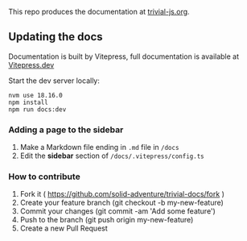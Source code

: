 


This repo produces the documentation at [trivial-js.org](https://www.trivial-js.org).

## Updating the docs
Documentation is built by Vitepress, full documentation is available at [Vitepress.dev](https://vitepress.dev)

Start the dev server locally:
```
nvm use 18.16.0
npm install
npm run docs:dev
```

### Adding a page to the sidebar
1. Make a Markdown file ending in `.md` file in `/docs`
2. Edit the **sidebar** section of `/docs/.vitepress/config.ts`

### How to contribute

1. Fork it ( https://github.com/solid-adventure/trivial-docs/fork )
2. Create your feature branch (git checkout -b my-new-feature)
3. Commit your changes (git commit -am 'Add some feature')
4. Push to the branch (git push origin my-new-feature)
5. Create a new Pull Request